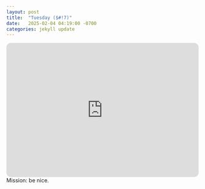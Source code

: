 ```yaml
---
layout: post
title:  "Tuesday ($#!7)"
date:   2025-02-04 04:19:00 -0700
categories: jekyll update
---
```

<iframe style="border-radius:12px" src="https://open.spotify.com/embed/playlist/3K31EKtARFFCmjxVKnfXkL?utm_source=generator" width="100%" height="352" frameBorder="0" allowfullscreen="" allow="autoplay; clipboard-write; encrypted-media; fullscreen; picture-in-picture" loading="lazy"></iframe>
Mission: be nice.
